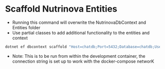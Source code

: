 # Scaffold Nutrinova Entities

- Running this command will overwrite the NutrinovaDbContext and Entities folder
- Use partial classes to add additional functionality to the entities and context


```bash
dotnet ef dbcontext scaffold "Host=chatdb;Port=5432;Database=chatdb;Username=admin;Password=chatpassword!" Npgsql.EntityFrameworkCore.PostgreSQL --project ./chat.data/ -c ChatDbContext --context-dir ./ -o Entities -f --no-onconfiguring
```
- Note: This is to be run from within the development container, the connection string is set up to work with the docker-compose networK


